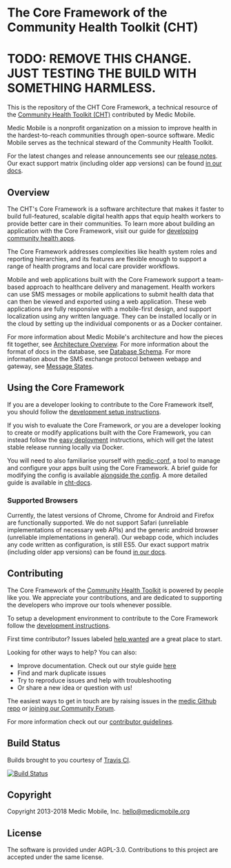 # The Core Framework of the Community Health Toolkit (CHT)
# TODO: REMOVE THIS CHANGE. JUST TESTING THE BUILD WITH SOMETHING HARMLESS.

This is the repository of the CHT Core Framework, a technical resource of the [Community Health Toolkit (CHT)](https://communityhealthtoolkit.org) contributed by Medic Mobile.

Medic Mobile is a nonprofit organization on a mission to improve health in the hardest-to-reach communities through open-source software. Medic Mobile serves as the technical steward of the Community Health Toolkit.

For the latest changes and release announcements see our [release notes](https://github.com/medic/cht-core/tree/master/release-notes). Our exact support matrix (including older app versions) can be found [in our docs](https://docs.communityhealthtoolkit.org/core/overview/supported-software/).

## Overview

The CHT's Core Framework is a software architecture that makes it faster to build full-featured, scalable digital health apps that equip health workers to provide better care in their communities. To learn more about building an application with the Core Framework, visit our guide for [developing community health apps](https://docs.communityhealthtoolkit.org/apps/).

The Core Framework addresses complexities like health system roles and reporting hierarchies, and its features are flexible enough to support a range of health programs and local care provider workflows.

Mobile and web applications built with the Core Framework support a team-based approach to healthcare delivery and management. Health workers can use SMS messages or mobile applications to submit health data that can then be viewed and exported using a web application. These web applications are fully responsive with a mobile-first design, and support localization using any written language. They can be installed locally or in the cloud by setting up the individual components or as a Docker container.

For more information about Medic Mobile's architecture and how the pieces fit together, see [Architecture Overview](https://docs.communityhealthtoolkit.org/core/overview/architecture/).
For more information about the format of docs in the database, see [Database Schema](https://docs.communityhealthtoolkit.org/core/overview/db-schema/).
For more information about the SMS exchange protocol between webapp and gateway, see [Message States](https://docs.communityhealthtoolkit.org/apps/guides/messaging/sms-states/).

## Using the Core Framework

If you are a developer looking to contribute to the Core Framework itself, you should follow the [development setup instructions](./DEVELOPMENT.md).

If you wish to evaluate the Core Framework, _or_ you are a developer looking to create or modify applications built with the Core Framework, you can instead follow the [easy deployment](./INSTALL.md) instructions, which will get the latest stable release running locally via Docker.

You will need to also familiarise yourself with [medic-conf](https://github.com/medic/medic-conf), a tool to manage and configure your apps built using the Core Framework. A brief guide for modifying the config is available [alongside the config](./config/default/GUIDE.md). A more detailed guide is available in [cht-docs](https://docs.communityhealthtoolkit.org/apps/).

### Supported Browsers

Currently, the latest versions of Chrome, Chrome for Android and Firefox are functionally supported. We do not support Safari (unreliable implementations of necessary web APIs) and the generic android browser (unreliable implementations in general). Our webapp code, which includes any code written as configuration, is still ES5. Our exact support matrix (including older app versions) can be found [in our docs](https://docs.communityhealthtoolkit.org/core/overview/supported-software/).

## Contributing

The Core Framework of the [Community Health Toolkit](https://communityhealthtoolkit.org) is powered by people like you. We appreciate your contributions, and are dedicated to supporting the developers who improve our tools whenever possible.

To setup a development environment to contribute to the Core Framework follow the [development instructions](./DEVELOPMENT.md).

First time contributor? Issues labeled [help wanted](https://github.com/medic/cht-core/labels/Help%20wanted) are a great place to start.

Looking for other ways to help? You can also:
* Improve documentation. Check out our style guide [here](https://docs.communityhealthtoolkit.org/contribute/docs/style-guide/)
* Find and mark duplicate issues
* Try to reproduce issues and help with troubleshooting
* Or share a new idea or question with us!

The easiest ways to get in touch are by raising issues in the [medic Github repo](https://github.com/medic/cht-core/issues) or [joining our Community Forum](https://forum.communityhealthtoolkit.org).

For more information check out our [contributor guidelines](CONTRIBUTING.md).

## Build Status

Builds brought to you courtesy of [Travis CI](https://travis-ci.org/medic/cht-core).

[![Build Status](https://travis-ci.org/medic/cht-core.png?branch=master)](https://travis-ci.org/medic/cht-core/branches)

## Copyright

Copyright 2013-2018 Medic Mobile, Inc. <hello@medicmobile.org>

## License

The software is provided under AGPL-3.0. Contributions to this project are accepted under the same license.
